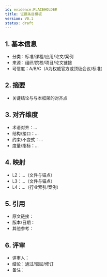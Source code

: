 ```yaml
---
id: evidence:PLACEHOLDER
title: 证据条目模板
version: V0.1
status: draft
---
```


## 1. 基本信息

- 分类：标准/课程/应用/论文/案例
- 来源：组织/院校/项目/论文链接
- 可信度：A/B/C（A为权威官方或顶级会议/标准）

## 2. 摘要

- 关键结论与与本框架的对齐点

## 3. 对齐维度

- 术语对齐：…
- 结构/接口：…
- 约束/不变式：…
- 度量/指标：…

## 4. 映射

- L2：…（文件与锚点）
- L3：…（文件与锚点）
- L4：…（行业索引/案例）

## 5. 引用

- 原文链接：
- 版本/日期：
- 其他参考：

## 6. 评审

- 评审人：
- 结论：通过/驳回/修订
- 备注：
